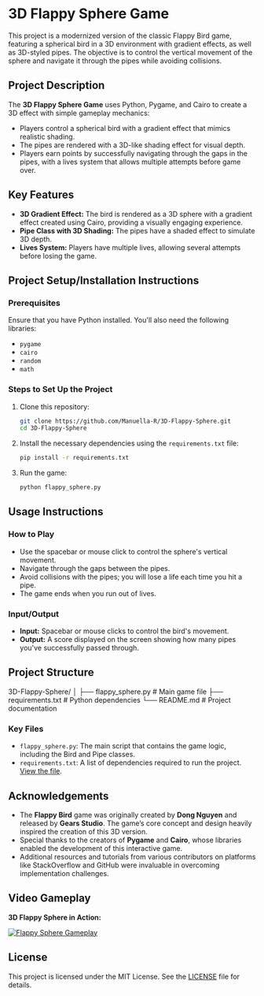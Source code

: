 # 3D Flappy Sphere Game

This project is a modernized version of the classic Flappy Bird game, featuring a spherical bird in a 3D environment with gradient effects, as well as 3D-styled pipes. The objective is to control the vertical movement of the sphere and navigate it through the pipes while avoiding collisions.

## Project Description

The **3D Flappy Sphere Game** uses Python, Pygame, and Cairo to create a 3D effect with simple gameplay mechanics:
- Players control a spherical bird with a gradient effect that mimics realistic shading.
- The pipes are rendered with a 3D-like shading effect for visual depth.
- Players earn points by successfully navigating through the gaps in the pipes, with a lives system that allows multiple attempts before game over.

## Key Features
- **3D Gradient Effect:** The bird is rendered as a 3D sphere with a gradient effect created using Cairo, providing a visually engaging experience.
- **Pipe Class with 3D Shading:** The pipes have a shaded effect to simulate 3D depth.
- **Lives System:** Players have multiple lives, allowing several attempts before losing the game.

## Project Setup/Installation Instructions

### Prerequisites
Ensure that you have Python installed. You'll also need the following libraries:
- `pygame`
- `cairo`
- `random`
- `math`

### Steps to Set Up the Project

1. Clone this repository:
    ```bash
    git clone https://github.com/Manuella-R/3D-Flappy-Sphere.git
    cd 3D-Flappy-Sphere
    ```

2. Install the necessary dependencies using the `requirements.txt` file:
    ```bash
    pip install -r requirements.txt
    ```

3. Run the game:
    ```bash
    python flappy_sphere.py
    ```

## Usage Instructions

### How to Play

- Use the spacebar or mouse click to control the sphere's vertical movement.
- Navigate through the gaps between the pipes.
- Avoid collisions with the pipes; you will lose a life each time you hit a pipe.
- The game ends when you run out of lives.

### Input/Output

- **Input:** Spacebar or mouse clicks to control the bird's movement.
- **Output:** A score displayed on the screen showing how many pipes you've successfully passed through.

## Project Structure
3D-Flappy-Sphere/
│
├── flappy_sphere.py         # Main game file
├── requirements.txt         # Python dependencies
└── README.md                # Project documentation


### Key Files

- `flappy_sphere.py`: The main script that contains the game logic, including the Bird and Pipe classes.
- `requirements.txt`: A list of dependencies required to run the project. [View the file](requirements.txt).


## Acknowledgements

- The **Flappy Bird** game was originally created by **Dong Nguyen** and released by **Gears Studio**. The game’s core concept and design heavily inspired the creation of this 3D version.
- Special thanks to the creators of **Pygame** and **Cairo**, whose libraries enabled the development of this interactive game.
- Additional resources and tutorials from various contributors on platforms like StackOverflow and GitHub were invaluable in overcoming implementation challenges.

## Video Gameplay

**3D Flappy Sphere in Action:**

[![Flappy Sphere Gameplay](screenshots/flappy_sphere_gameplay.png)
](https://github.com/user-attachments/assets/cefae574-b02f-4ce6-b30a-fe8eedf481e7
)
## License

This project is licensed under the MIT License. See the [LICENSE](LICENSE) file for details.
